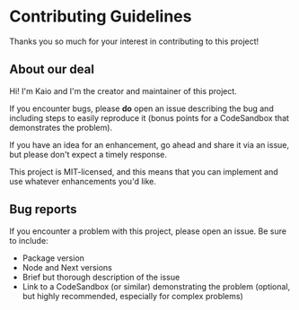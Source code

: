 # Contributing Guidelines

Thanks you so much for your interest in contributing to this project!

## About our deal

Hi! I'm Kaio and I'm the creator and maintainer of this project.

If you encounter bugs, please **do** open an issue describing the bug and including steps to easily reproduce it (bonus points for a CodeSandbox that demonstrates the problem).

If you have an idea for an enhancement, go ahead and share it via an issue, but please don't expect a timely response.

This project is MIT-licensed, and this means that you can implement and use whatever enhancements you'd like.

## Bug reports

If you encounter a problem with this project, please open an issue. Be sure to include:

- Package version
- Node and Next versions
- Brief but thorough description of the issue
- Link to a CodeSandbox (or similar) demonstrating the problem (optional, but highly recommended, especially for complex problems)